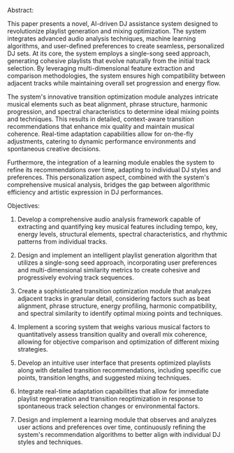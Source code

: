 Abstract:

This paper presents a novel, AI-driven DJ assistance system designed to revolutionize playlist generation and mixing optimization. The system integrates advanced audio analysis techniques, machine learning algorithms, and user-defined preferences to create seamless, personalized DJ sets. At its core, the system employs a single-song seed approach, generating cohesive playlists that evolve naturally from the initial track selection. By leveraging multi-dimensional feature extraction and comparison methodologies, the system ensures high compatibility between adjacent tracks while maintaining overall set progression and energy flow.

The system's innovative transition optimization module analyzes intricate musical elements such as beat alignment, phrase structure, harmonic progression, and spectral characteristics to determine ideal mixing points and techniques. This results in detailed, context-aware transition recommendations that enhance mix quality and maintain musical coherence. Real-time adaptation capabilities allow for on-the-fly adjustments, catering to dynamic performance environments and spontaneous creative decisions.

Furthermore, the integration of a learning module enables the system to refine its recommendations over time, adapting to individual DJ styles and preferences. This personalization aspect, combined with the system's comprehensive musical analysis, bridges the gap between algorithmic efficiency and artistic expression in DJ performances.

Objectives:

1. Develop a comprehensive audio analysis framework capable of extracting and quantifying key musical features including tempo, key, energy levels, structural elements, spectral characteristics, and rhythmic patterns from individual tracks.

2. Design and implement an intelligent playlist generation algorithm that utilizes a single-song seed approach, incorporating user preferences and multi-dimensional similarity metrics to create cohesive and progressively evolving track sequences.

3. Create a sophisticated transition optimization module that analyzes adjacent tracks in granular detail, considering factors such as beat alignment, phrase structure, energy profiling, harmonic compatibility, and spectral similarity to identify optimal mixing points and techniques.

4. Implement a scoring system that weighs various musical factors to quantitatively assess transition quality and overall mix coherence, allowing for objective comparison and optimization of different mixing strategies.

5. Develop an intuitive user interface that presents optimized playlists along with detailed transition recommendations, including specific cue points, transition lengths, and suggested mixing techniques.

6. Integrate real-time adaptation capabilities that allow for immediate playlist regeneration and transition reoptimization in response to spontaneous track selection changes or environmental factors.

7. Design and implement a learning module that observes and analyzes user actions and preferences over time, continuously refining the system's recommendation algorithms to better align with individual DJ styles and techniques.

